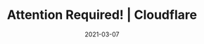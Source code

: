 ---
title: "Attention Required! | Cloudflare"
date: 2021-03-07
externalLink: https://blog.coinbase.com/how-we-think-about-patents-at-coinbase-26d82b68e7db
---